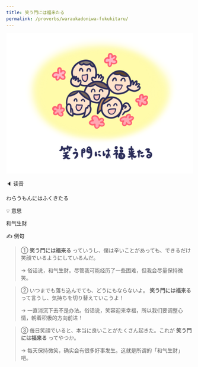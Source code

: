 ```yaml
---
title: 笑う門には福来たる
permalink: /proverbs/waraukadoniwa-fukukitaru/
---
```


![](/assets/images/proverbs/waraukadoniwafukukitaru-1024x768.png)

🔈 读音

わらうもんにはふくきたる

💡 意思

和气生财

✍️ 例句

> ①  **笑う門には福来る** っていうし、僕は辛いことがあっても、できるだけ笑顔でいるようにしているんだ。
>
> → 俗话说，和气生财。尽管我可能经历了一些困难，但我会尽量保持微笑。

> ②  いつまでも落ち込んでても、どうにもならないよ。 **笑う門には福来る** って言うし、気持ちを切り替えていこうよ！
>
> → 一直消沉下去不是办法。俗话说，笑容迎来幸福，所以我们要调整心情，朝着积极的方向前进！

> ③  毎日笑顔でいると、本当に良いことがたくさん起きた。これが **笑う門には福来る** ってやつか。
>
> → 每天保持微笑，确实会有很多好事发生。这就是所谓的「和气生财」吧。
